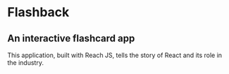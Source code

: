 # Flashback
## An interactive flashcard app

This application, built with Reach JS, tells the story of React and its role in the industry.

